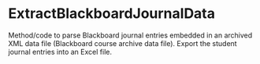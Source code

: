 # ExtractBlackboardJournalData
Method/code to parse Blackboard journal entries embedded in an archived XML data file (Blackboard course archive data file). Export the student journal entries into an Excel file.
